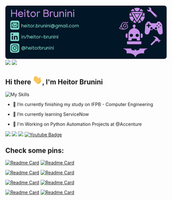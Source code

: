 

<img src="github.png"/><br>
  <img height="210" src="https://github-readme-stats.vercel.app/api?username=heitorbrunini&show_icons=true&theme=nightowl&include_all_commits=true&count_private=true&hide_border=true"/>
  <img height="210" src="https://github-readme-stats.vercel.app/api/top-langs/?username=heitorbrunini&hide=html,ejs,Jupyter%20Notebook&layout=compact&langs_count=7&theme=nightowl&hide_border=true"/>
 
  <h2>Hi there  <img src="https://raw.githubusercontent.com/ABSphreak/ABSphreak/master/gifs/Hi.gif" width="30px">, I'm Heitor Brunini</h2>  <div style="display: inline_bl
                                                                                                                                              
  [![My Skills](https://skillicons.dev/icons?i=java,kotlin,spring,postgres,mysql,python,js,css,html&theme=dark)](https://skillicons.dev)
  
  </div>

- 🔭 I’m currently finishing my study on IFPB - Computer Engineering
- 🌱 I’m currently learning ServiceNow
- 👀 I'm Working on Python Automation Projects at @Accenture


  
  <div><p>
  </p>
<a href="https://www.linkedin.com/in/heitor-brunini/" target="_blank"><img src="https://img.shields.io/badge/-LinkedIn-%230077B5?style=for-the-badge&logo=linkedin&logoColor=white" target="_blank"></a> 
<a href = "mailto:heitor.brunini@gmail.com"><img src="https://img.shields.io/badge/Gmail-D14836?style=for-the-badge&logo=gmail&logoColor=white" target="_blank"></a>
<a href="https://www.instagram.com/heitorbrunini/" target="_blank"><img src="https://img.shields.io/badge/-Instagram-%23E4405F?style=for-the-badge&logo=instagram&logoColor=white" target="_blank"></a>
[![Youtube Badge](https://img.shields.io/badge/YOUTUBE-%23DC322F.svg?&style=for-the-badge&logo=youtube&logoColor=white)](https://www.youtube.com/@heitorbrunini5571) &nbsp;
</div>

## Check some pins:

[![Readme Card](https://github-readme-stats.vercel.app/api/pin/?username=heitorbrunini&repo=b9games&theme=nightowl&hide_border=true)](https://github.com/heitorbrunini/b9games) [![Readme Card](https://github-readme-stats.vercel.app/api/pin/?username=heitorbrunini&theme=nightowl&hide_border=true&repo=sds-dsmovie)](https://github.com/heitorbrunini/sds-dsmovie)

[![Readme Card](https://github-readme-stats.vercel.app/api/pin/?username=heitorbrunini&repo=UML&theme=nightowl&hide_border=true)](https://github.com/heitorbrunini/UML) [![Readme Card](https://github-readme-stats.vercel.app/api/pin/?username=heitorbrunini&theme=nightowl&hide_border=true&repo=projeto-sds5)](https://github.com/heitorbrunini/projeto-sds5)

[![Readme Card](https://github-readme-stats.vercel.app/api/pin/?username=heitorbrunini&repo=jdbc-fx&theme=nightowl&hide_border=true)](https://github.com/heitorbrunini/jdbc-fx) [![Readme Card](https://github-readme-stats.vercel.app/api/pin/?username=heitorbrunini&theme=nightowl&hide_border=true&repo=IEEE-IFPB)](https://github.com/heitorbrunini/IEEE-IFPB)

[![Readme Card](https://github-readme-stats.vercel.app/api/pin/?username=heitorbrunini&repo=projeto-estatistica&theme=nightowl&hide_border=true)](https://github.com/heitorbrunini/projeto-estatistica) [![Readme Card](https://github-readme-stats.vercel.app/api/pin/?username=heitorbrunini&theme=nightowl&hide_border=true&repo=curso-hcode-users)](https://github.com/heitorbrunini/curso-hcode-users)


